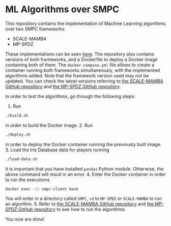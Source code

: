 # ML Algorithms over SMPC

This repository contains the implementation of Machine Learning algorithms over two SMPC frameworks:

- SCALE-MAMBA
- MP-SPDZ

These implementations can be seen [here](algorithms). The repository also contains versions of both frameworks, and a Dockerfile to deploy a Docker image containing both of them. The `docker-compose.yml` file allows to create a container running both frameworks simultaneously, with the implemented algorithms added. Note that the framework version used may not be updated. You can check the latest versions referring to [the SCALE-MAMBA GitHub repository](https://github.com/KULeuven-COSIC/SCALE-MAMBA) and [the MP-SPDZ GitHub repository](https://github.com/data61/MP-SPDZ).

In order to test the algorithms, go through the following steps:

1. Run

```bash
./build.sh
```

in order to build the Docker image.
2. Run

```bash
./deploy.sh
```

in order to deploy the Docker container running the previously built image.
3. Load the Iris Database data for players running

```bash
./load-data.sh
```

It is important that you have installed `pandas` Python module. Otherwise, the above command will result in an error.
4. Enter the Docker container in order to run the executions

```bash
docker exec -it smpc-client bash
```

You will enter in a directory called `SMPC`, `cd` to `MP-SPDZ` or `SCALE-MAMBA` to run an algorithm.
5. Refer to [the SCALE-MAMBA GitHub repository](https://github.com/KULeuven-COSIC/SCALE-MAMBA) and [the MP-SPDZ GitHub repository](https://github.com/data61/MP-SPDZ) to see how to run the algorithms.

You now are done!
